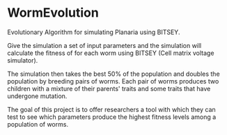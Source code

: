 # WormEvolution
Evolutionary Algorithm for simulating Planaria using BITSEY.

Give the simulation a set of input parameters and the simulation will calculate the fitness of for each worm using BITSEY (Cell matrix voltage simulator).

The simulation then takes the best 50% of the population and doubles the population by breeding pairs of worms.
Each pair of worms produces two children with a mixture of their parents' traits and some traits that have undergone mutation.

The goal of this project is to offer researchers a tool with which they can test to see which parameters produce the highest
fitness levels among a population of worms.
